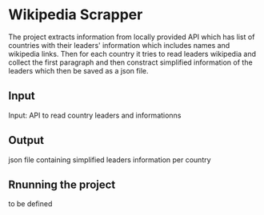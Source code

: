 # Wikipedia Scrapper
The project extracts information from locally provided API which has list of countries with their leaders' information which includes
names and wikipedia links. Then for each country it tries to read leaders wikipedia and collect the first paragraph and then constract
simplified information of the leaders which then be saved as a json file.

## Input
Input: API to read country leaders and informationns

## Output
json file containing simplified leaders information per country

## Rnunning the project
to be defined